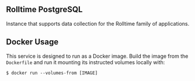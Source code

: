 ## Rolltime PostgreSQL
Instance that supports data collection for the Rolltime family of applications.

## Docker Usage
This service is designed to run as a Docker image. Build the image from the `Dockerfile` and run it mounting its instructed volumes locally with:

```shell
$ docker run --volumes-from [IMAGE]
```
